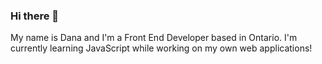 ### Hi there 👋

My name is Dana and I'm a Front End Developer based in Ontario. I'm currently learning JavaScript while working on my own web applications!







<!-- [![Dana's GitHub stats](https://github-readme-stats.vercel.app/api?username=danajcarroll)](https://github.com/danajcarroll/github-readme-stats) -->

<!--
**danajcarroll/danajcarroll** is a ✨ _special_ ✨ repository because its `README.md` (this file) appears on your GitHub profile.

Here are some ideas to get you started:

- 🔭 I’m currently working on ...
- 🌱 I’m currently learning ...
- 👯 I’m looking to collaborate on ...
- 🤔 I’m looking for help with ...
- 💬 Ask me about ...
- 📫 How to reach me: ...
- 😄 Pronouns: ...
- ⚡ Fun fact: ...
-->
